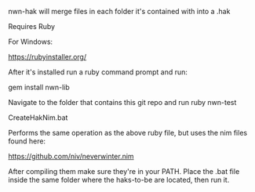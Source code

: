 
nwn-hak will merge files in each folder it's contained with into a .hak

Requires Ruby

For Windows:

https://rubyinstaller.org/

After it's installed run a ruby command prompt and run:

gem install nwn-lib

Navigate to the folder that contains this git repo and run ruby nwn-test


CreateHakNim.bat

Performs the same operation as the above ruby file, but uses the nim files found here:

https://github.com/niv/neverwinter.nim

After compiling them make sure they're in your PATH. Place the .bat file inside the same folder where the haks-to-be are located, then run it.
